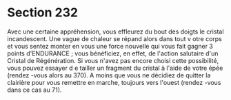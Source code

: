 # Section 232

Avec une certaine appréhension, vous effleurez du bout des doigts
le cristal incandescent. Une vague de chaleur se répand alors dans
tout v otre corps et vous sentez monter en vous une force nouvelle
qui vous fait gagner 3 points d'ENDURANCE ; vous bénéficiez, en
effet, de l'action salutaire d'un Cristal de Régénération. Si vous
n'avez pas encore choisi cette possibilité, vous pouvez essayer d e
tailler un fragment du cristal à l'aide de votre épée (rendez -vous
alors au  370). A moins que vous ne décidiez de quitter la clairière
pour vous remettre en marche, toujours vers l'ouest (rendez -vous
dans ce cas au  71).
